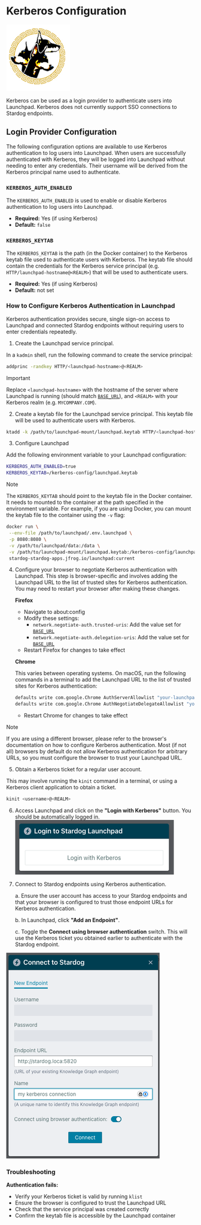 # Kerberos Configuration

![Kerberos](../assets/kerberos-logo.jpg)

Kerberos can be used as a login provider to authenticate users into Launchpad. Kerberos does not currently support SSO connections to Stardog endpoints.

## Login Provider Configuration

The following configuration options are available to use Kerberos authentication to log users into Launchpad. When users are successfully authenticated with Kerberos, they will be logged into Launchpad without needing to enter any credentials. Their username will be derived from the Kerberos principal name used to authenticate.

### `KERBEROS_AUTH_ENABLED`

The `KERBEROS_AUTH_ENABLED` is used to enable or disable Kerberos authentication to log users into Launchpad.

- **Required:** Yes (if using Kerberos)
- **Default:** `false`

### `KERBEROS_KEYTAB`

The `KERBEROS_KEYTAB` is the path (in the Docker container) to the Kerberos keytab file used to authenticate users with Kerberos. The keytab file should contain the credentials for the Kerberos service principal (e.g. `HTTP/launchpad-hostname@<REALM>`) that will be used to authenticate users.

- **Required:** Yes (if using Kerberos)
- **Default:** not set

### How to Configure Kerberos Authentication in Launchpad

Kerberos authentication provides secure, single sign-on access to Launchpad and connected Stardog endpoints without requiring users to enter credentials repeatedly.

1. Create the Launchpad service principal.

In a `kadmin` shell, run the following command to create the service principal:

```bash
addprinc -randkey HTTP/<launchpad-hostname>@<REALM>
```

> [!IMPORTANT]
> Replace `<launchpad-hostname>` with the hostname of the server where Launchpad is running (should match [`BASE_URL`](../README.md#base_url)), and `<REALM>` with your Kerberos realm (e.g. `MYCOMPANY.COM`).

2. Create a keytab file for the Launchpad service principal. This keytab file will be used to authenticate users with Kerberos.

```bash
ktadd -k /path/to/launchpad-mount/launchpad.keytab HTTP/<launchpad-hostname>@<REALM>
```

3. Configure Launchpad

Add the following environment variable to your Launchpad configuration:
```bash
KERBEROS_AUTH_ENABLED=true
KERBEROS_KEYTAB=/kerberos-config/launchpad.keytab
```

> [!NOTE]
> The `KERBEROS_KEYTAB` should point to the keytab file in the Docker container. It needs to mounted to the container at the path specified in the environment variable. For example, if you are using Docker, you can mount the keytab file to the container using the `-v` flag:
>
>```bash
>docker run \
>  --env-file /path/to/launchpad/.env.launchpad \
>  -p 8080:8080 \
>  -v /path/to/launchpad/data:/data \
>  -v /path/to/launchpad-mount/launchpad.keytab:/kerberos-config/launchpad.keytab \
>  stardog-stardog-apps.jfrog.io/launchpad:current
>```

4. Configure your browser to negotiate Kerberos authentication with Launchpad. 
This step is browser-specific and involves adding the Launchpad URL to the list of trusted sites for Kerberos authentication. You may need to restart your browser after making these changes.

   **Firefox**
   - Navigate to about:config
   - Modify these settings:
      - `network.negotiate-auth.trusted-uris`: Add the value set for [`BASE_URL`](../README.md#base_url)
      - `network.negotiate-auth.delegation-uris`: Add the value set for [`BASE_URL`](../README.md#base_url)
   - Restart Firefox for changes to take effect

   **Chrome**

   This varies between operating systems. On macOS, run the following commands in a terminal to add the Launchpad URL to the list of trusted sites for Kerberos authentication:
   ```bash
   defaults write com.google.Chrome AuthServerAllowlist "your-launchpad-url.com"
   defaults write com.google.Chrome AuthNegotiateDelegateAllowlist "your-launchpad-url.com"
   ```
   - Restart Chrome for changes to take effect

>[!NOTE]
> If you are using a different browser, please refer to the browser's documentation on how to configure Kerberos authentication. Most (if not all) browsers by default do not allow Kerberos authentication for arbitrary URLs, so you must configure the browser to trust your Launchpad URL.

5. Obtain a Kerberos ticket for a regular user account.

This may involve running the `kinit` command in a terminal, or using a Kerberos client application to obtain a ticket.

```bash
kinit <username>@<REALM>
```

6. Access Launchpad and click on the **"Login with Kerberos"** button. You should be automatically logged in.
![Kerberos Login](../assets/kerberos-login.png)

7. Connect to Stardog endpoints using Kerberos authentication.
   
   a. Ensure the user account has access to your Stardog endpoints and that your browser is configured to trust those endpoint URLs for Kerberos authentication.
   
   b. In Launchpad, click **"Add an Endpoint"**.
   
   c. Toggle the **Connect using browser authentication** switch. This will use the Kerberos ticket you obtained earlier to authenticate with the Stardog endpoint.

![Kerberos Connection](../assets/kerberos-connection.png)

### Troubleshooting

**Authentication fails:**
- Verify your Kerberos ticket is valid by running `klist`
- Ensure the browser is configured to trust the Launchpad URL
- Check that the service principal was created correctly
- Confirm the keytab file is accessible by the Launchpad container
